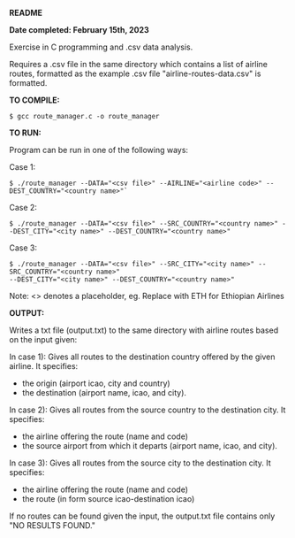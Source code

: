 **README**

**Date completed: February 15th, 2023**

Exercise in C programming and .csv data analysis. 

Requires a .csv file in the same directory which contains a list of airline routes, formatted as
the example .csv file "airline-routes-data.csv" is formatted.

**TO COMPILE:**

    $ gcc route_manager.c -o route_manager

**TO RUN:**

Program can be run in one of the following ways:

Case 1:

    $ ./route_manager --DATA="<csv file>" --AIRLINE="<airline code>" --DEST_COUNTRY="<country name>"`

Case 2:

    $ ./route_manager --DATA="<csv file>" --SRC_COUNTRY="<country name>" --DEST_CITY="<city name>" --DEST_COUNTRY="<country name>"
   
Case 3:

    $ ./route_manager --DATA="<csv file>" --SRC_CITY="<city name>" --SRC_COUNTRY="<country name>" 
    --DEST_CITY="<city name>" --DEST_COUNTRY="<country name>"

Note: <> denotes a placeholder, eg. Replace <airline code> with ETH for Ethiopian Airlines

**OUTPUT:**

Writes a txt file (output.txt) to the same directory with airline routes based on the input given:

In case 1): Gives all routes to the destination country offered by the given airline. It specifies:
* the origin (airport icao, city and country)
* the destination (airport name, icao, and city).
    
In case 2): Gives all routes from the source country to the destination city. It specifies:
* the airline offering the route (name and code)
* the source airport from which it departs (airport name, icao, and city).

In case 3): Gives all routes from the source city to the destination city. It specifies:
* the airline offering the route (name and code)
* the route (in form source icao-destination icao)

If no routes can be found given the input, the output.txt file contains only "NO RESULTS FOUND."

